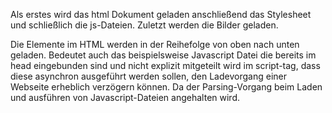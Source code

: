 Als erstes wird das html Dokument geladen anschließend das Stylesheet und schließlich die js-Dateien.
Zuletzt werden die Bilder geladen.

Die Elemente im HTML werden in der Reihefolge von oben nach unten geladen. Bedeutet auch das beispielsweise Javascript Datei die bereits im head eingebunden sind und nicht explizit mitgeteilt wird im script-tag, dass diese asynchron ausgeführt werden sollen, den Ladevorgang einer Webseite erheblich verzögern können. Da der Parsing-Vorgang beim Laden und ausführen von Javascript-Dateien angehalten wird.
